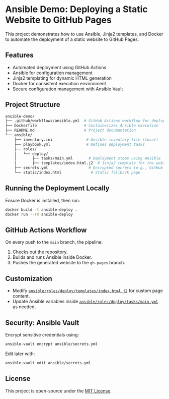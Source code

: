 # Ansible Demo: Deploying a Static Website to GitHub Pages

This project demonstrates how to use Ansible, Jinja2 templates, and Docker to automate the deployment of a static website to GitHub Pages.

## Features
- Automated deployment using GitHub Actions
- Ansible for configuration management
- Jinja2 templating for dynamic HTML generation
- Docker for consistent execution environment
- Secure configuration management with Ansible Vault

## Project Structure
```sh
ansible-demo/
├── .github/workflows/ansible.yml  # GitHub Actions workflow for deployment
├── Dockerfile                     # Containerizes Ansible execution
├── README.md                      # Project documentation
└── ansible/
    ├── inventory.ini               # Ansible inventory file (local)
    ├── playbook.yml                # Defines deployment tasks
    ├── roles/
    │   └── deploy/
    │       ├── tasks/main.yml       # Deployment steps using Ansible
    │       ├── templates/index.html.j2  # Jinja2 template for the website
    ├── secrets.yml                  # Encrypted secrets (e.g., GitHub token)
    └── static/index.html             # Static fallback page
```

## Running the Deployment Locally
Ensure Docker is installed, then run:
```sh
docker build -t ansible-deploy .
docker run --rm ansible-deploy
```

## GitHub Actions Workflow
On every push to the `main` branch, the pipeline:
1. Checks out the repository.
2. Builds and runs Ansible inside Docker.
3. Pushes the generated website to the `gh-pages` branch.

## Customization
- Modify [`ansible/roles/deploy/templates/index.html.j2`](ansible/roles/deploy/templates/index.html.j2) for custom page content.
- Update Ansible variables inside [`ansible/roles/deploy/tasks/main.yml`](ansible/roles/deploy/tasks/main.yml) as needed.

## Security: Ansible Vault
Encrypt sensitive credentials using:
```sh
ansible-vault encrypt ansible/secrets.yml
```
Edit later with:
```sh
ansible-vault edit ansible/secrets.yml
```

## License
This project is open-source under the [MIT License](LICENSE).
